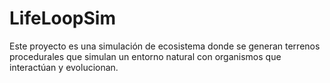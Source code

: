# LifeLoopSim
Este proyecto es una simulación de ecosistema donde se generan terrenos procedurales que simulan un entorno natural con organismos que interactúan y evolucionan.
